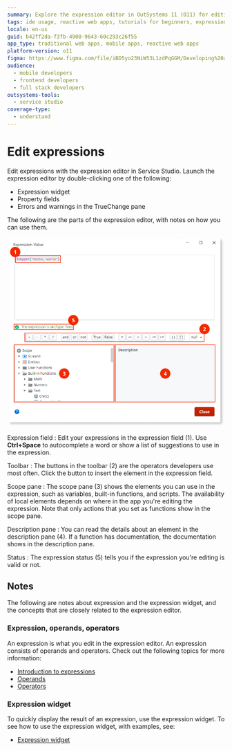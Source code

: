 ```yaml
---
summary: Explore the expression editor in OutSystems 11 (O11) for editing and validating expressions within Service Studio.
tags: ide usage, reactive web apps, tutorials for beginners, expression editing, service studio features
locale: en-us
guid: b42ff2da-f3fb-4900-9643-60c293c26f55
app_type: traditional web apps, mobile apps, reactive web apps
platform-version: o11
figma: https://www.figma.com/file/iBD5yo23NiW53L1zdPqGGM/Developing%20an%20Application?node-id=258:18
audience:
  - mobile developers
  - frontend developers
  - full stack developers
outsystems-tools:
  - service studio
coverage-type:
  - understand
---
```


# Edit expressions

Edit expressions with the expression editor in Service Studio. Launch the expression editor by double-clicking one of the following:  

* Expression widget
* Property fields
* Errors and warnings in the TrueChange pane

The following are the parts of the expression editor, with notes on how you can use them.

![Screenshot of the expression editor interface in Service Studio showing the expression field, toolbar, scope pane, description pane, and expression status](images/expression-editor-ss.png "Expression Editor in Service Studio")

Expression field
:    Edit your expressions in the expression field (1). Use **Ctrl+Space** to autocomplete a word or show a list of suggestions to use in the expression.

Toolbar
:    The buttons in the toolbar (2) are the operators developers use most often. Click the button to insert the element in the expression field.

Scope pane
:    The scope pane (3) shows the elements you can use in the expression, such as variables, built-in functions, and scripts. The availability of local elements depends on where in the app you're editing the expression. Note that only actions that you set as functions show in the scope pane.

Description pane
:    You can read the details about an element in the description pane (4). If a function has documentation, the documentation shows in the description pane.

Status
:     The expression status (5) tells you if the expression you're editing is valid or not.

## Notes

The following are notes about expression and the expression widget, and the concepts that are closely related to the expression editor.

### Expression, operands, operators

An expression is what you edit in the expression editor. An expression consists of operands and operators. Check out the following topics for more information:

* [Introduction to expressions](../../ref/logic/expressions/intro.md)
* [Operands](../../ref/logic/expressions/operands.md)
* [Operators](../../ref/logic/expressions/operators.md)

### Expression widget

To quickly display the result of an expression, use the expression widget. To see how to use the expression widget, with examples, see:

* [Expression widget](../../ref/lang/auto/servicestudio-plugin-nrwidgets-expression.md)

